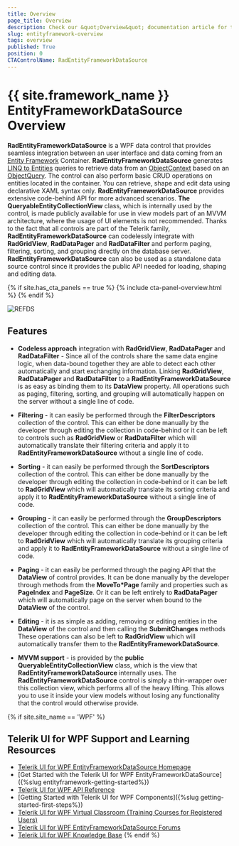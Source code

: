```yaml
---
title: Overview
page_title: Overview
description: Check our &quot;Overview&quot; documentation article for the RadEntityFrameworkDataSource {{ site.framework_name }} control.
slug: entityframework-overview
tags: overview
published: True
position: 0
CTAControlName: RadEntityFrameworkDataSource
---
```


# {{ site.framework_name }} EntityFrameworkDataSource Overview

__RadEntityFrameworkDataSource__ is a WPF data control that provides seamless integration between an user interface and data coming from an [Entity Framework](http://msdn.microsoft.com/en-us/library/bb399572.aspx)  Container.  __RadEntityFrameworkDataSource__ generates [LINQ to Entities](http://msdn.microsoft.com/en-us/library/bb399367.aspx) queries to retrieve data from an [ObjectContext](http://msdn.microsoft.com/en-us/library/system.data.objects.objectcontext.aspx) based on an [ObjectQuery<T>](http://msdn.microsoft.com/en-us/library/bb345303.aspx). The control can also perform basic CRUD operations on entities located in the container. You can retrieve, shape and edit data using declarative XAML syntax only. __RadEntityFrameworkDataSource__ provides extensive code-behind API for more advanced scenarios.  __The QueryableEntityCollectionView<T>__ class, which is internally used by the control, is made publicly available for use in view models part of an MVVM architecture, where the usage of UI elements is not recommended. Thanks to the fact that all controls are part of the Telerik family, __RadEntityFrameworkDataSource__ can codelessly integrate with __RadGridView__, __RadDataPager__ and __RadDataFilter__ and perform paging, filtering, sorting, and grouping directly on the database server. __RadEntityFrameworkDataSource__ can also be used as a standalone data source control since it provides the public API needed for loading, shaping and editing data.

{% if site.has_cta_panels == true %}
{% include cta-panel-overview.html %}
{% endif %}

 ![REFDS](images/RadEntityFramework_REFDS.jpg)

## Features 

* __Codeless approach__ integration with __RadGridView__, __RadDataPager__ and __RadDataFilter__ - Since all of the controls share the same data engine logic, when data-bound together they are able to detect each other automatically and start exchanging information. Linking __RadGridView__, __RadDataPager__ and __RadDataFilter__ to a __RadEntityFrameworkDataSource__  is as easy as binding them to its __DataView__ property. All operations such as paging, filtering, sorting, and grouping will automatically happen on the server without a single line of code.
            

* __Filtering__ - it can easily be performed through the __FilterDescriptors__ collection of the control. This can either be done manually by the developer through editing the collection in code-behind or it can be left to controls such as __RadGridView__ or __RadDataFilter__ which will automatically translate their filtering criteria and apply it to __RadEntityFrameworkDataSource__ without a single line of code.
            

* __Sorting__ - it can easily be performed through the __SortDescriptors__ collection of the control. This can either be done manually by the developer through editing the collection in code-behind or it can be left to __RadGridView__ which will automatically translate its sorting criteria and apply it to __RadEntityFrameworkDataSource__ without a single line of code.
          

* __Grouping__ - it can easily be performed through the __GroupDescriptors__ collection of the control. This can either be done manually by the developer through editing the collection in code-behind or it can be left to __RadGridView__ which will automatically translate its grouping criteria and apply it to __RadEntityFrameworkDataSource__ without a single line of code.
         

* __Paging__ - it can easily be performed through the paging API that the __DataView__ of control provides. It can be done manually by the developer through methods from the __MoveTo*Page__ family and properties such as __PageIndex__ and __PageSize__. Or it can be left entirely to __RadDataPager__ which will automatically page on the server when bound to the __DataView__ of the control.
          

* __Editing__ - it is as simple as adding, removing or editing entities in the __DataView__ of the control and then calling the __SubmitChanges__ methods These operations can also be left to __RadGridView__ which will automatically transfer them to the __RadEntityFrameworkDataSource__.
          

* __MVVM support__ - is provided by the __public QueryableEntityCollectionView<T>__ class, which is the view that __RadEntityFrameworkDataSource__ internally uses. The __RadEntityFrameworkDataSource__ control is simply a thin-wrapper over this collection view, which performs all of the heavy lifting. This allows you to use it inside your view models without losing any functionality that the control would otherwise provide.
          
{% if site.site_name == 'WPF' %}
## Telerik UI for WPF Support and Learning Resources

* [Telerik UI for WPF EntityFrameworkDataSource Homepage](https://www.telerik.com/products/wpf/entity-framework-data-source.aspx)
* [Get Started with the Telerik UI for WPF EntityFrameworkDataSource]({%slug entityframework-getting-started%})
* [Telerik UI for WPF API Reference](https://docs.telerik.com/devtools/wpf/api/)
* [Getting Started with Telerik UI for WPF Components]({%slug getting-started-first-steps%})
* [Telerik UI for WPF Virtual Classroom (Training Courses for Registered Users)](https://learn.telerik.com/learn/course/external/view/elearning/16/telerik-ui-for-wpf) 
* [Telerik UI for WPF EntityFrameworkDataSource Forums](https://www.telerik.com/forums/wpf)
* [Telerik UI for WPF Knowledge Base](https://docs.telerik.com/devtools/wpf/knowledge-base)
{% endif %}